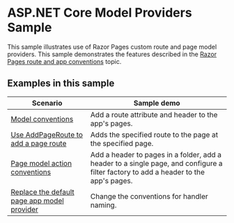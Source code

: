 # ASP.NET Core Model Providers Sample

This sample illustrates use of Razor Pages custom route and page model providers. This sample demonstrates the features described in the [Razor Pages route and app conventions](https://docs.microsoft.com/aspnet/core/mvc/razor-pages/razor-pages-convention-features) topic.

## Examples in this sample

| Scenario | Sample demo |
| -------- | ----------- |
| [Model conventions](https://docs.microsoft.com/aspnet/core/mvc/razor-pages/razor-pages-convention-features#model-conventions) | Add a route attribute and header to the app's pages. |
| [Use AddPageRoute to add a page route](https://docs.microsoft.com/aspnet/core/mvc/razor-pages/razor-pages-convention-features#configure-a-page-route) | Adds the specified route to the page at the specified page. |
| [Page model action conventions](https://docs.microsoft.com/aspnet/core/mvc/razor-pages/razor-pages-convention-features#page-model-action-conventions) | Add a header to pages in a folder, add a header to a single page, and configure a filter factory to add a header to the app's pages. |
| [Replace the default page app model provider](https://docs.microsoft.com/aspnet/core/mvc/razor-pages/razor-pages-convention-features#replace-the-default-page-app-model-provider) | Change the conventions for handler naming. |
